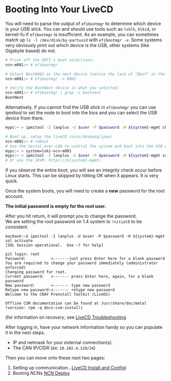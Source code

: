 # Booting Into Your LiveCD

You will need to parse the output of `efibootmgr` to determine which device is your USB stick. You can and should use tools such as `lsblk`, `blkid`, or kernel-fu if `efibootmgr` is insufficient. As an example, you can sometimes match up `ls -l /dev/disk/by-partuuid` with `efibootmgr -v`.  Some systems very obviously print out which device is the USB, other systems (like Gigabyte based) do not.

```bash
# Print off the UEFI's boot selections:
ncn-m001:~ # efibootmgr

# Select Boot0002 as the next device (notice the lack of "Boot" in the ID number.
ncn-m001:~ # efibootmgr -n 0002

# Verify the BootNext device is what you selected:
ncn-m001:~ # efibootmgr | grep -i bootnext
BootNext
```

Alternatively, if you cannot find the USB stick in `efibootmgr` you can use ipmitool to set the node to boot into the bios and you can select the USB device from there.

```bash
mypc:~ > ipmitool -I lanplus -U $user -P $password -H ${system}-mgmt chassis bootdev bios
```

```bash
# Boot up, setup the liveCD (nics/dnsmasq/ipxe)
ncn-m001:~ # reboot                                                       
# Use the Serial-over-LAN to control the system and boot into the USB drive                 
mypc:~ > system=loki-ncn-m001
mypc:~ > ipmitool -I lanplus -U $user -P $password -H ${system}-mgmt sol activate
# Or use the iKVM: https://${system}-mgmt/
```


If you observe the entire boot, you will see an integrity check occur before Linux starts. This can be skipped by hitting OK when it appears. It is very quick.


Once the system boots, you will need to create a **new** password for the root account.  

**The initial password is empty for the root user.**

After you hit return, it will prompt you to change the password.  
We are setting the root password on 1.4 system to `!nitial0` to be consistent.

```
macbook:~$ ipmitool -I lanplus -U $user -P $password -H ${system}-mgmt sol activate
[SOL Session operational.  Use ~? for help]

pit login: root
Password:           <-------just press Enter here for a blank password
You are required to change your password immediately (administrator enforced)
Changing password for root.
Current password:   <------- press Enter here, again, for a blank password
New password:       <------- type new password
Retype new password:<------- retype new password
Welcome to the CRAY Prenstall Toolkit (LiveOS)

Offline CSM documentation can be found at /usr/share/doc/metal (version: rpm -q docs-csm-install)
```

(for information on _recovery_, see [LiveCD Troubleshooting](020-LIVECD-TROUBLESHOOTING.md)

After logging in, have your network information handy so you can populate it in the next steps.
- IP and netmask for your external connection(s).
- The CAN IP/CIDR (ex: `10.102.4.110/24`)

Then you can move onto these next two pages:
1. Setting up communication...[LiveCD Install and Config](004-LIVECD-INSTALL-AND-CONFIG.md))
2. Booting NCNs [NCN Deploy](005-NCN-DEPLOY.md)
